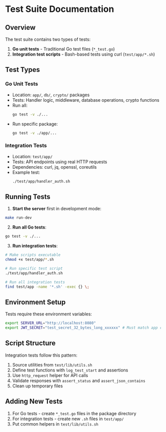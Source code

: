 # Test Suite Documentation

## Overview
The test suite contains two types of tests:
1. **Go unit tests** - Traditional Go test files (`*_test.go`)
2. **Integration test scripts** - Bash-based tests using curl (`test/app/*.sh`)

## Test Types

### Go Unit Tests
- Location: `app/`, `db/`, `crypto/` packages
- Tests: Handler logic, middleware, database operations, crypto functions
- Run all: 
  ```bash
  go test -v ./...
  ```
- Run specific package:
  ```bash
  go test -v ./app/...
  ```

### Integration Tests
- Location: `test/app/`
- Tests: API endpoints using real HTTP requests
- Dependencies: curl, jq, openssl, coreutils
- Example test:
  ```bash
  ./test/app/handler_auth.sh
  ```

## Running Tests

1. **Start the server** first in development mode:
```bash
make run-dev
```

2. **Run all Go tests**:
```bash
go test -v ./...
```

3. **Run integration tests**:
```bash
# Make scripts executable
chmod +x test/app/*.sh

# Run specific test script
./test/app/handler_auth.sh

# Run all integration tests
find test/app -name '*.sh' -exec {} \;
```

## Environment Setup
Tests require these environment variables:
```bash
export SERVER_URL="http://localhost:8080"
export JWT_SECRET="test_secret_32_bytes_long_xxxxxx" # Must match app config
```

## Script Structure
Integration tests follow this pattern:
1. Source utilities from `test/lib/utils.sh`
2. Define test functions with `log_test_start` and assertions
3. Use `http_request` helper for API calls
4. Validate responses with `assert_status` and `assert_json_contains`
5. Clean up temporary files

## Adding New Tests
1. For Go tests - create `*_test.go` files in the package directory
2. For integration tests - create new `.sh` files in `test/app/`
3. Put common helpers in `test/lib/utils.sh`
